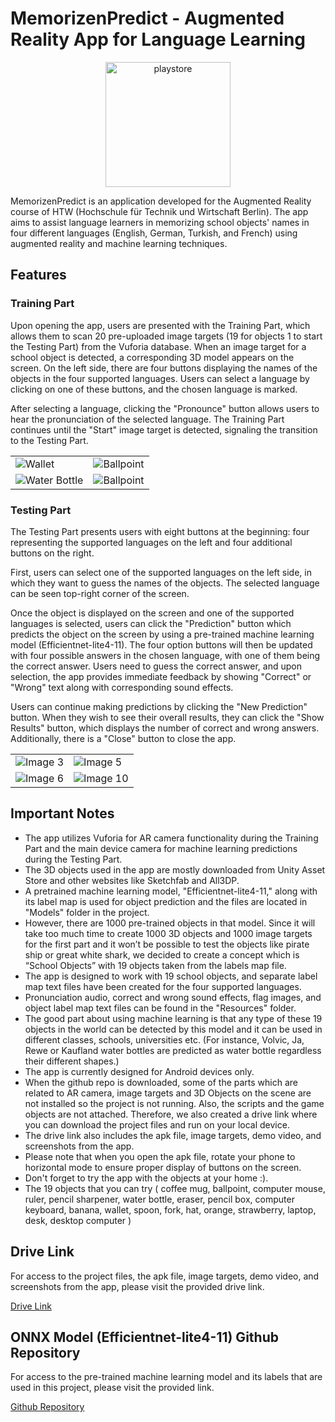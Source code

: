 # MemorizenPredict - Augmented Reality App for Language Learning

<p align="center">
  <img src="https://github.com/SafakGun/ARProject-HTW/assets/99952412/44b61a24-a620-41a1-a305-fb4425c79f36" alt="playstore" width="200" height="200">
</p>

MemorizenPredict is an application developed for the Augmented Reality course of HTW (Hochschule für Technik und Wirtschaft Berlin). The app aims to assist language learners in memorizing school objects' names in four different languages (English, German, Turkish, and French) using augmented reality and machine learning techniques.

## Features

### Training Part

Upon opening the app, users are presented with the Training Part, which allows them to scan 20 pre-uploaded image targets (19 for objects 1 to start the Testing Part) from the Vuforia database. When an image target for a school object is detected, a corresponding 3D model appears on the screen. On the left side, there are four buttons displaying the names of the objects in the four supported languages. Users can select a language by clicking on one of these buttons, and the chosen language is marked.

After selecting a language, clicking the "Pronounce" button allows users to hear the pronunciation of the selected language. The Training Part continues until the "Start" image target is detected, signaling the transition to the Testing Part.

<table>
  <tr>
    <td>
      <img src="https://github.com/SafakGun/ARProject-HTW/assets/99952412/89404f0f-f433-44c3-9fcd-5150018a90b2" alt="Wallet">
    </td>
    <td>
      <img src="https://github.com/SafakGun/ARProject-HTW/assets/99952412/a0b3b535-11b8-4d07-83cf-44a1d2c65ce7" alt="Ballpoint">
    </td>
  </tr>
  <tr>
    <td>
      <img src="https://github.com/SafakGun/ARProject-HTW/assets/99952412/538344c3-7450-4227-8f04-9eea03e3f73a" alt="Water Bottle">
    </td>
    <td>
      <img src="https://github.com/SafakGun/ARProject-HTW/assets/99952412/dbc68b70-5987-4787-b193-1167e5d26116" alt="Ballpoint">
    </td>
  </tr>
</table>


### Testing Part

The Testing Part presents users with eight buttons at the beginning: four representing the supported languages on the left and four additional buttons on the right. 

First, users can select one of the supported languages on the left side, in which they want to guess the names of the objects. The selected language can be seen top-right corner of the screen.

Once the object is displayed on the screen and one of the supported languages is selected, users can click the "Prediction" button which predicts the object on the screen by using a pre-trained machine learning model (Efficientnet-lite4-11). The four option buttons will then be updated with four possible answers in the chosen language, with one of them being the correct answer. Users need to guess the correct answer, and upon selection, the app provides immediate feedback by showing "Correct" or "Wrong" text along with corresponding sound effects.

Users can continue making predictions by clicking the "New Prediction" button. When they wish to see their overall results, they can click the "Show Results" button, which displays the number of correct and wrong answers. Additionally, there is a "Close" button to close the app.

<table>
  <tr>
    <td>
      <img src="https://github.com/SafakGun/ARProject-HTW/assets/99952412/38bbde71-5961-4415-a00a-348578327aee" alt="Image 3">
    </td>
    <td>
      <img src="https://github.com/SafakGun/ARProject-HTW/assets/99952412/53ec6e34-fd35-46fc-85b0-e83144da0f00" alt="Image 5">
    </td>
  </tr>
  <tr>
    <td>
      <img src="https://github.com/SafakGun/ARProject-HTW/assets/99952412/e982fa2e-bcdb-4d31-be24-40a99007b32f" alt="Image 6">
    </td>
    <td>
      <img src="https://github.com/SafakGun/ARProject-HTW/assets/99952412/07ea0492-4b9c-4ecd-8def-5ba0095ce389" alt="Image 10">
    </td>
  </tr>
</table>


## Important Notes

- The app utilizes Vuforia for AR camera functionality during the Training Part and the main device camera for machine learning predictions during the Testing Part.
- The 3D objects used in the app are mostly downloaded from Unity Asset Store and other websites like Sketchfab and All3DP.
- A pretrained machine learning model, "Efficientnet-lite4-11," along with its label map is used for object prediction and the files are located in "Models" folder in the project.
- However, there are 1000 pre-trained objects in that model. Since it will take too much time to create 1000 3D objects and 1000 image targets for the first part and it won’t be possible to test    the objects like pirate ship or great white shark, we decided to create a concept which is “School Objects” with 19 objects taken from the labels map file. 
- The app is designed to work with 19 school objects, and separate label map text files have been created for the four supported languages.
- Pronunciation audio, correct and wrong sound effects, flag images, and object label map text files can be found in the "Resources" folder.
- The good part about using machine learning is that any type of these 19 objects in the world can be detected by this model and it can be used in different classes, schools, universities etc.      (For instance, Volvic, Ja, Rewe or Kaufland water bottles are predicted as water bottle regardless their different shapes.) 
- The app is currently designed for Android devices only.
- When the github repo is downloaded, some of the parts which are related to AR camera, image targets and 3D Objects on the scene are not installed so the project is not running. Also, the          scripts and the game objects are not attached. Therefore, we also created a drive link where you can download the project files and run on your local device.
- The drive link also includes the apk file, image targets, demo video, and screenshots from the app.
- Please note that when you open the apk file, rotate your phone to horizontal mode to ensure proper display of buttons on the screen.
- Don't forget to try the app with the objects at your home :).
- The 19 objects that you can try ( coffee mug, ballpoint, computer mouse, ruler, pencil sharpener, water bottle, eraser, pencil box, computer keyboard, banana, wallet, spoon, fork, hat, orange,    strawberry, laptop, desk, desktop computer )

## Drive Link

For access to the project files, the apk file, image targets, demo video, and screenshots from the app, please visit the provided drive link.

[Drive Link](https://drive.google.com/drive/folders/14zQkM7RQl525EMlMermGp4ZH6nGA13xC?usp=sharing)

## ONNX Model (Efficientnet-lite4-11) Github Repository

For access to the pre-trained machine learning model and its labels that are used in this project, please visit the provided link.

[Github Repository](https://github.com/onnx/models.git)

